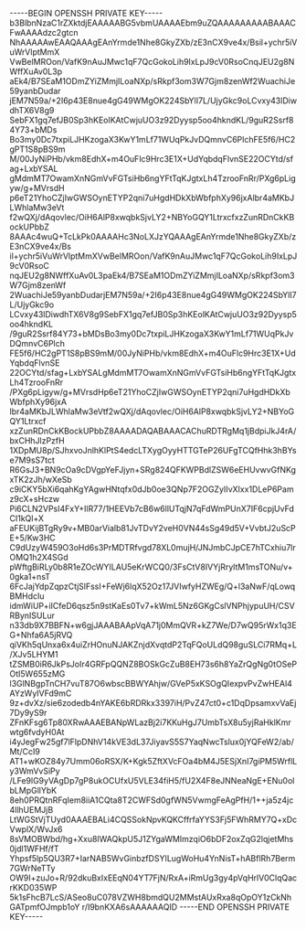-----BEGIN OPENSSH PRIVATE KEY-----
b3BlbnNzaC1rZXktdjEAAAAABG5vbmUAAAAEbm9uZQAAAAAAAAABAAACFwAAAAdzc2gtcn
NhAAAAAwEAAQAAAgEAnYrmde1Nhe8GkyZXb/zE3nCX9ve4x/Bsil+ychr5iVuWrVlptMmX
VwBelMROon/VafK9nAuJMwc1qF7QcGokoLih9IxLpJ9cV0RsoCnqJEU2g8NWffXuAv0L3p
aEk4/B7SEaM1ODmZYiZMmjILoaNXp/sRkpf3om3W7Gjm8zenWf2WuachiJe59yanbDudar
jEM7N59a/+2I6p43E8nue4gG49WMgOK224SbYlI7L/UjyGkc9oLCvxy43lDiwdhTX6V8g9
SebFX1gq7efJB0Sp3hKEolKAtCwjuUO3z92Dyysp5oo4hkndKL/9guR2Ssrf84Y73+bMDs
Bo3my0Dc7txpiLJHKzogaX3KwY1mLf71WUqPkJvDQmnvC6PlchFE5f6/HC2gPT1S8pBS9m
M/00JyNiPHb/vkm8EdhX+m4OuFlc9Hrc3E1X+UdYqbdqFlvnSE22OCYtd/sfag+LxbYSAL
gMdmMT7OwamXnNGmVvFGTsiHb6ngYFtTqKJgtxLh4TzrooFnRr/PXg6pLigyw/g+MVrsdH
p6eT21YhoCZjIwGWSOynETYP2qni7uHgdHDkXbWbfphXy96jxAlbr4aMKbJLWhlaMw3eVt
f2wQXj/dAqovlec/OiH6AlP8xwqbkSjvLY2+NBYoGQY1LtrxcfxzZunRDnCkKBockUPbbZ
8AAAc4wuQ+TcLkPk0AAAAHc3NoLXJzYQAAAgEAnYrmde1Nhe8GkyZXb/zE3nCX9ve4x/Bs
il+ychr5iVuWrVlptMmXVwBelMROon/VafK9nAuJMwc1qF7QcGokoLih9IxLpJ9cV0RsoC
nqJEU2g8NWffXuAv0L3paEk4/B7SEaM1ODmZYiZMmjILoaNXp/sRkpf3om3W7Gjm8zenWf
2WuachiJe59yanbDudarjEM7N59a/+2I6p43E8nue4gG49WMgOK224SbYlI7L/UjyGkc9o
LCvxy43lDiwdhTX6V8g9SebFX1gq7efJB0Sp3hKEolKAtCwjuUO3z92Dyysp5oo4hkndKL
/9guR2Ssrf84Y73+bMDsBo3my0Dc7txpiLJHKzogaX3KwY1mLf71WUqPkJvDQmnvC6Plch
FE5f6/HC2gPT1S8pBS9mM/00JyNiPHb/vkm8EdhX+m4OuFlc9Hrc3E1X+UdYqbdqFlvnSE
22OCYtd/sfag+LxbYSALgMdmMT7OwamXnNGmVvFGTsiHb6ngYFtTqKJgtxLh4TzrooFnRr
/PXg6pLigyw/g+MVrsdHp6eT21YhoCZjIwGWSOynETYP2qni7uHgdHDkXbWbfphXy96jxA
lbr4aMKbJLWhlaMw3eVtf2wQXj/dAqovlec/OiH6AlP8xwqbkSjvLY2+NBYoGQY1Ltrxcf
xzZunRDnCkKBockUPbbZ8AAAADAQABAAACAChuRDTRgMq1jBdpiJkJ4rA/bxCHhJlzPzfH
1XDpMU8p/SJhxvoJnlhKlPtS4edcLTXygOyyHTTGTeP26UFgTCQfHhk3hBYse7M9sS7tct
R6GsJ3+BN9cOa9cDVgpYeFJjyn+SRg824QFKWPBdlZSW6eEHUvwvGfNKgxTK2zJh/wXeSb
c9iCKY5bXi6qahKgYAgwHNtqfx0dJb0oe3QNp7F2OGZyIIvXIxx1DLeP6Pamz9cX+sHczw
Pi6CLN2VPsI4FxY+IlR77/1HEEVb7cB6w6llUTqjN7qFdWmPUnX7IF6cpjUvFdCI1kQl+X
aFEUKijBTgRy9v+MB0arVialb81JvTDvY2veH0VN44sSg49d5V+VvbtJ2uScPE+5/Kw3HC
C9dUzyW459O3oHd6s3PrMDTRfvgd78XL0mujH/JNJmbCJpCE7hTCxhiu7lrOMQ1h2X4SGd
pWftgBiRLy0b8R1eZOcWYILAU5eKrWCQ0/3FsCtV8IVYjRryltM1msTONu/v+0gka1+nsT
6FcJajYdpZqpzCtjSlFssI+FeWj6lqX52Oz17JVIwfyHZWEg/Q+l3aNwF/qLowqBMHdcIu
idmWiUP+iICfeD6qsz5n9stKaEs0Tv7+kWmL5Nz6GKgCslVNPhjypuUH/CSVRBynISULur
n33db9X7BBFN+w6gjJAAABAApVqA71j0MmQVR+kZ7We/D7wQ95rWx1q3EG+Nhfa6A5jRVQ
qiVKh5qUnxa6x4uiZrHOnuNJAKZnjdXvqtdP2TqFQoULdQ98guSLCi7RMq+L/XJv5LHYM1
tZSMB0iR6JkPsJoIr4GRFpQQNZ8BOSkGcZuB8EH73s6h8YaZrQgNg0tOSePOtI5W655zMG
l3GlNBgpTnCH7vuT87O6wbscBBWYAhjw/GVeP5xKSOgQIexpvPvZwHEAl4AYzWyIVFd9mC
9z+dvXz/sie6zodedb4nYAKE6bRDRkx3397iH/PvZ47ct0+c1DqDpsamxvVaEj7Dy9yS9r
ZFnKFsg6Tp80XRwAAAEBANpWLazBj2i7KKuHgJ7UmbTsX8u5yjRaHklKmrwtg6fvdyH0At
i4yJegFw25gf7lFlpDNhV14kVE3dL37JiyavS5S7YaqNwcTslux0jYQFeW2/ab/Mt/CcI9
AT1+wKOZ84y7Umm06oRSX/K+Kgk5ZftXVcFOa4bM4J5ESjXnI7giPM5WrflLy3WmVvSiPy
/LFe9lG9yVAgDp7gP8ukOCUfxU5VLE34fiH5/fU2X4F8eJNNeaNgE+ENu0olbLMpGllYbK
8eh0PRQtnRFqIem8iiA1CQta8T2CWFSd0gfWN5VwmgFeAgPfH/1++ja5z4jc4llhUEMJjB
LtWGStVjTUyd0AAAEBALi4CQSSokNpvKQKCffrfaYYS3Fj5FWhRMY7Q+xDcVwplX/WvJx6
8sVMOBWbd/hg+Xxu8IWAQkpU5J1ZYgaWMImzqiO6bDF2oxZqG2lqjetMhs0jdl1WFHf/fT
Yhpsf5lp5QU3R7+IarNAB5WvGinbzfDSYILugWoHu4YnNisT+hABflRh7Berm7GWrNeTTy
OW9I+zuJo+R/92dkuBxIxEEqN04YT7FjN/RxA+iRmUg3gy4pVqHrlV0ClqQacrKKD035WP
5k1sFhcB7LcS/ASeo8uC078VZWH8bmdQU2MMstAUxRxa8qOpOY1zCkNhGATpmfOJmpb1oY
r/I9bnKXA6sAAAAAAQID
-----END OPENSSH PRIVATE KEY-----
